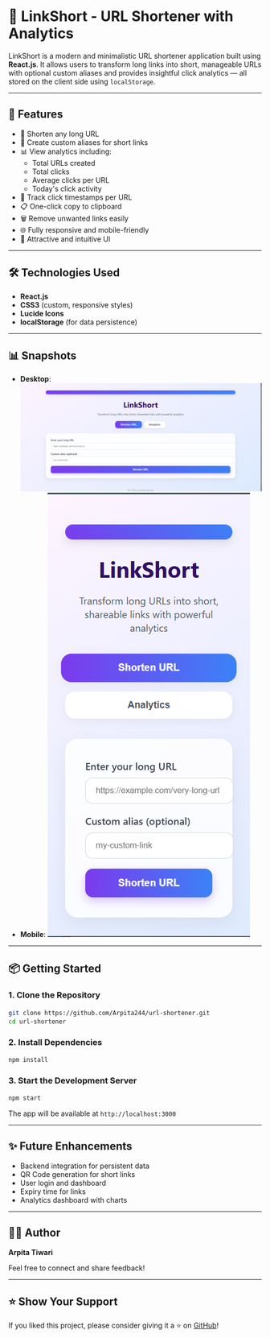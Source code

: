 # 🔗 LinkShort - URL Shortener with Analytics

LinkShort is a modern and minimalistic URL shortener application built using **React.js**. It allows users to transform long links into short, manageable URLs with optional custom aliases and provides insightful click analytics — all stored on the client side using `localStorage`.

---

## 🚀 Features

- 🔗 Shorten any long URL
- 📝 Create custom aliases for short links
- 📊 View analytics including:
  - Total URLs created
  - Total clicks
  - Average clicks per URL
  - Today's click activity
- 📅 Track click timestamps per URL
- 📋 One-click copy to clipboard
- 🗑️ Remove unwanted links easily
- 🌐 Fully responsive and mobile-friendly
- 🎨 Attractive and intuitive UI

---

## 🛠️ Technologies Used

- **React.js**
- **CSS3** (custom, responsive styles)
- **Lucide Icons**
- **localStorage** (for data persistence)

---

## 📊 Snapshots

- **Desktop**:
  ![Desktop Screenshot](image.png)
- **Mobile**:
  ![Mobile Screenshot](image-1.png)

---

## 📦 Getting Started

### 1. Clone the Repository
```bash
git clone https://github.com/Arpita244/url-shortener.git
cd url-shortener
```

### 2. Install Dependencies
```bash
npm install
```

### 3. Start the Development Server
```bash
npm start
```

The app will be available at `http://localhost:3000`

---

## ✨ Future Enhancements

- Backend integration for persistent data
- QR Code generation for short links
- User login and dashboard
- Expiry time for links
- Analytics dashboard with charts

---

## 👩‍💻 Author

**Arpita Tiwari**

Feel free to connect and share feedback!

---

## ⭐ Show Your Support

If you liked this project, please consider giving it a ⭐ on [GitHub](https://github.com/Arpita244/url-shortener)!
